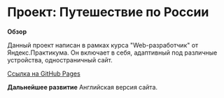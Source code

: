 # Проект: Путешествие по России

**Обзор**

Данный проект написан в рамках курса "Web-разработчик" от Яндекс.Практикума.
Он включает в себя, адаптивный под различные устройства, одностраничный сайт.

[Ссылка на GitHub Pages](https://tzdng.github.io/russian-travel/)

 **Дальнейшее развитие**
Английская версия сайта.
